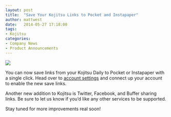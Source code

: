 ```yaml
---
layout: post
title:  "Save Your Kojitsu Links to Pocket and Instapaper"
author: mattwest
date:   2014-05-27 17:18:00
tags:
- Kojitsu
categories:
- Company News
- Product Announcements
---
```


<p><img src="https://31.media.tumblr.com/38a238273e9a94a3d456bd8a40195e73/tumblr_inline_n68qii3QcE1rzaif1.png" /></p>
<p></p>
<p>You can now save links from your Kojitsu Daily to Pocket or Instapaper with a single click. Head over to&nbsp;<a href="http://kojitsu.com/account#third-party-apps" target="_blank">account settings</a>&nbsp;and connect up your account to enable the new save links.</p>
<p><span>Another new&nbsp;addition to Kojitsu is Twitter, Facebook, and Buffer sharing links. Be sure to let us know if you&rsquo;d like any other services to be supported.</span></p>
<p><span>Stay tuned for more improvements real soon!</span></p>
